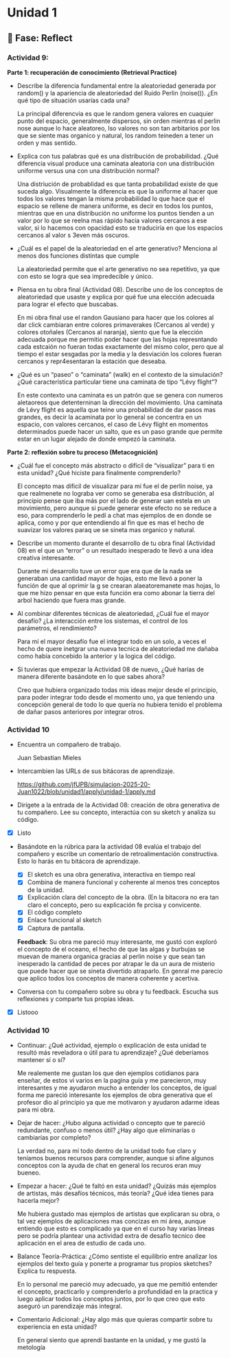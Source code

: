 # Unidad 1

## 🤔 Fase: Reflect

### Actividad 9:

**Parte 1: recuperación de conocimiento (Retrieval Practice)**

- Describe la diferencia fundamental entre la aleatoriedad generada por random() y la apariencia de aleatoriedad del Ruido Perlin (noise()). ¿En qué tipo de situación usarías cada una?

  
  La principal diferencvia es que le random genera valores en cuaquier punto del espacio, generalmente dispersos, sin orden mientras el perlin nose aunque lo hace aleatoreo, lso valores no son tan arbitarios por los que se siente mas organico y natural, los random teineden a tener un orden y mas sentido.
  
  
- Explica con tus palabras qué es una distribución de probabilidad. ¿Qué diferencia visual produce una caminata aleatoria con una distribución uniforme versus una con una distribución normal?

  
  Una distriución de probablidad es que tanta probabilidad existe de que suceda algo. Visualmente la diferencia es que la uniforme al hacer que todos los valores tengan la misma probabilidad lo que hace que el espacio se rellene de manera uniforme, es decir en todos los puntos, mientras que en una distribución no uniforme los puntos tienden a un valor por lo que se reelna mas rápido hacia valores cercanos a ese valor, si lo hacemos con opacidad esto se traduciría en que los espacios cercanos al valor s 3even más oscuros. 



- ¿Cuál es el papel de la aleatoriedad en el arte generativo? Menciona al menos dos funciones distintas que cumple

  
  La aleatoriedad permite que el arte generativo no sea repetitivo, ya que con esto se logra que sea impredecible y único.


  
- Piensa en tu obra final (Actividad 08). Describe uno de los conceptos de aleatoriedad que usaste y explica por qué fue una elección adecuada para lograr el efecto que buscabas.
  
  En mi obra final use el randon Gausiano para hacer que los colores al dar click cambiaran entre colores primaverakes (Cercanos al verde) y colores otoñales (Cercanos al naranja), siento que fue la elección adecuada porque me permitio poder hacer que las hojas represntando cada estcaión no fueran todas exactamente del mismo color, pero que al tiempo el estar sesgadas por la media y la desviación los colores fueran cercanos y repr4esentaran la estación que deseaba.
  
- ¿Qué es un “paseo” o “caminata” (walk) en el contexto de la simulación? ¿Qué característica particular tiene una caminata de tipo “Lévy flight”?

  En este contexto una caminata es un patrón que se genera con numeros aletaoreos que detenterninan la dirección del movimiento. Una caminata de Lévy flight es aquella que teine una probabilidad de dar pasos mas grandes, es decir la acaminata por lo general se concentra en un espacio, con valores cercanos, el caso de Lévy flight en momentos determinados puede hacer un salto, que es un paso grande que permite estar en un lugar alejado de donde empezó la caminata.
  
**Parte 2: reflexión sobre tu proceso (Metacognición)**
- ¿Cuál fue el concepto más abstracto o difícil de “visualizar” para ti en esta unidad? ¿Qué hiciste para finalmente comprenderlo?

  
   El concepto mas dificil de visualizar para mí fue el de perlin noise, ya que realmenete no lograba ver como se generaba esa distribución, al principio pense que iba más por el lado de generar uan estela en un movimiento, pero aunque si puede generar este efecto no se reduce a eso, para comprenderlo le pedí a chat mas ejemplos de en donde se aplica, como y por que entendiendo al fin que es mas el hecho de suavizar los valores paraq ue se sineta mas organico y natural.

  
- Describe un momento durante el desarrollo de tu obra final (Actividad 08) en el que un “error” o un resultado inesperado te llevó a una idea creativa interesante.
  
  Durante mi desarrollo tuve un error que era que de la nada se generaban una cantidad mayor de hojas, esto me llevó a poner la función de que al oprimir la g se crearan alaeatoremanete mas hojas, lo que me hizo pensar en que esta función era como abonar la tierra del arbol haciendo que fuera mas grande.
  
- Al combinar diferentes técnicas de aleatoriedad, ¿Cuál fue el mayor desafío? ¿La interacción entre los sistemas, el control de los parámetros, el rendimiento?
  
  Para mí el mayor desafío fue el integrar todo en un solo, a veces el hecho de quere inetgrar una nueva tecnica de aleatoriedad me dañaba como había concebido la anterior y la logica del código.
  
- Si tuvieras que empezar la Actividad 08 de nuevo, ¿Qué harías de manera diferente basándote en lo que sabes ahora?
  
  Creo que hubiera organizado todas mis ideas mejor desde el principio, para poder integrar todo desde el momento uno, ya que teniendo una concepción general de todo lo que quería no hubiera tenido el problema de dañar pasos anteriores por integrar otros.

### Actividad 10

- Encuentra un compañero de trabajo.

  Juan Sebastian Mieles

- Intercambien las URLs de sus bitácoras de aprendizaje.

  
  https://github.com/jfUPB/simulacion-2025-20-Juan1022/blob/unidad1/apply/unidad-1/apply.md
  

  
- Dirígete a la entrada de la Actividad 08: creación de obra generativa de tu compañero. Lee su concepto, interactúa con su sketch y analiza su código.
- [x] Listo

- Basándote en la rúbrica para la actividad 08 evalúa el trabajo del compañero y escribe un comentario de retroalimentación constructiva. Esto lo harás en tu bitácora de aprendizaje.
    - [x] El sketch es una obra generativa, interactiva en tiempo real
    - [x] Combina de manera funcional y coherente al menos tres conceptos de la unidad.
    - [x] Explicación clara del concepto de la obra. (En la bitacora no era tan claro el concepto, pero su explicación fe prcisa y convicente.
    - [x] El código completo
    - [x] Enlace funcional al sketch
    - [x] Captura de pantalla.
       
  **Feedback**: Su obra me pareció muy interesante, me gustó con exploró el concepto de el oceano, el hecho de que las algas y burbujas se muevan de manera organica gracias al perlin noise y que sean tan inesperado la cantidad de peces por atrapar le da un aura de  misterio que puede hacer que se sineta divertido atraparlo. En genral me parecio que aplico todos los conceptos de manera coherente y acertiva.

- Conversa con tu compañero sobre su obra y tu feedback. Escucha sus reflexiones y comparte tus propias ideas.
- [x] Listooo

 ### Actividad 10

- Continuar: ¿Qué actividad, ejemplo o explicación de esta unidad te resultó más reveladora o útil para tu aprendizaje? ¿Qué deberíamos mantener sí o sí?

  Me realemente me gustan los que den ejemplos cotidianos para enseñar, de estos vi varios en la pagina guía y me parecieron, muy interesantes y me ayudaron mucho a entender los conceptos, de igual forma me pareció interesante los ejemplos de obra generativa que el profesor dio al principio ya que me motivaron y ayudaron adarme ideas para mi obra.
- Dejar de hacer: ¿Hubo alguna actividad o concepto que te pareció redundante, confuso o menos útil? ¿Hay algo que eliminarías o cambiarías por completo?

  La verdad no, para mí todo dentro de la unidad todo fue claro y teníamos buenos recursos para comprender, aunque si afine algunos conceptos con la ayuda de chat en general los recuros eran muy bueneo.

  
- Empezar a hacer: ¿Qué te faltó en esta unidad? ¿Quizás más ejemplos de artistas, más desafíos técnicos, más teoría? ¿Qué idea tienes para hacerla mejor?

  Me hubiera gustado mas ejemplos de artistas que explicaran su obra, o tal vez ejemplos de aplicaciones mas concizas en mi área, aunque entiendo que esto es complicado ya que en el curso hay varias lineas pero se podría plantear una actividad extra de desafío tecnico dee aplicación en el area de estudio de cada uno.

  
- Balance Teoría-Práctica: ¿Cómo sentiste el equilibrio entre analizar los ejemplos del texto guía y ponerte a programar tus propios sketches? Explica tu respuesta.

  
  En lo personal me pareció muy adecuado, ya que me pemitió entender el concepto, practicarlo y comprenderlo a profundidad en la practica y luego aplicar todos los conceptos juntos, por lo que creo que esto aseguró un parendizaje más integral.

  
- Comentario Adicional: ¿Hay algo más que quieras compartir sobre tu experiencia en esta unidad?

  En general siento que aprendí bastante en la unidad, y me gustó la metología
